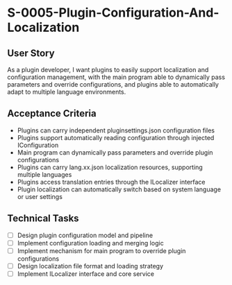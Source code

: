 <!-- 优先级：P1 -->
<!-- 状态：待开始 -->
# S-0005-Plugin-Configuration-And-Localization

## User Story
As a plugin developer, I want plugins to easily support localization and configuration management, with the main program able to dynamically pass parameters and override configurations, and plugins able to automatically adapt to multiple language environments.

## Acceptance Criteria
- Plugins can carry independent pluginsettings.json configuration files
- Plugins support automatically reading configuration through injected IConfiguration
- Main program can dynamically pass parameters and override plugin configurations
- Plugins can carry lang.xx.json localization resources, supporting multiple languages
- Plugins access translation entries through the ILocalizer interface
- Plugin localization can automatically switch based on system language or user settings

## Technical Tasks
- [ ] Design plugin configuration model and pipeline
- [ ] Implement configuration loading and merging logic
- [ ] Implement mechanism for main program to override plugin configurations
- [ ] Design localization file format and loading strategy
- [ ] Implement ILocalizer interface and core service
